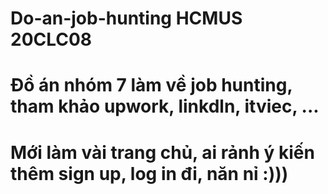 ﻿# Do-an-job-hunting HCMUS 20CLC08
# Đồ án nhóm 7 làm về job hunting, tham khảo upwork, linkdln, itviec, ...
# Mới làm vài trang chủ, ai rảnh ý kiến thêm sign up, log in đi, năn nỉ :)))
